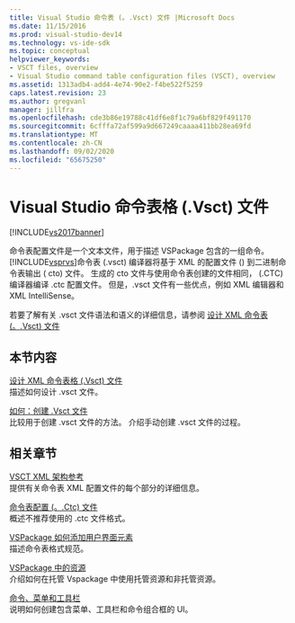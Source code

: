 ```yaml
---
title: Visual Studio 命令表 (。.Vsct) 文件 |Microsoft Docs
ms.date: 11/15/2016
ms.prod: visual-studio-dev14
ms.technology: vs-ide-sdk
ms.topic: conceptual
helpviewer_keywords:
- VSCT files, overview
- Visual Studio command table configuration files (VSCT), overview
ms.assetid: 1313adb4-add4-4e74-90e2-f4be522f5259
caps.latest.revision: 23
ms.author: gregvanl
manager: jillfra
ms.openlocfilehash: cde3b86e19788c41df6e8f1c79a6bf829f491170
ms.sourcegitcommit: 6cfffa72af599a9d667249caaaa411bb28ea69fd
ms.translationtype: MT
ms.contentlocale: zh-CN
ms.lasthandoff: 09/02/2020
ms.locfileid: "65675250"
---
```

# <a name="visual-studio-command-table-vsct-files"></a>Visual Studio 命令表格 (.Vsct) 文件
[!INCLUDE[vs2017banner](../../includes/vs2017banner.md)]

命令表配置文件是一个文本文件，用于描述 VSPackage 包含的一组命令。 [!INCLUDE[vsprvs](../../includes/vsprvs-md.md)]命令表 (.vsct) 编译器将基于 XML 的配置文件 () 到二进制命令表输出 ( cto) 文件。 生成的 cto 文件与使用命令表创建的文件相同， (.CTC) 编译器编译 .ctc 配置文件。 但是，.vsct 文件有一些优点，例如 XML 编辑器和 XML IntelliSense。  
  
 若要了解有关 .vsct 文件语法和语义的详细信息，请参阅 [设计 XML 命令表 (。.Vsct) 文件](../../extensibility/internals/designing-xml-command-table-dot-vsct-files.md)  
  
## <a name="in-this-section"></a>本节内容  
 [设计 XML 命令表格 (.Vsct) 文件](../../extensibility/internals/designing-xml-command-table-dot-vsct-files.md)  
 描述如何设计 .vsct 文件。  
  
 [如何：创建 .Vsct 文件](../../extensibility/internals/how-to-create-a-dot-vsct-file.md)  
 比较用于创建 .vsct 文件的方法。 介绍手动创建 .vsct 文件的过程。  
  
## <a name="related-sections"></a>相关章节  
 [VSCT XML 架构参考](../../extensibility/vsct-xml-schema-reference.md)  
 提供有关命令表 XML 配置文件的每个部分的详细信息。  
  
 [命令表配置 (。.Ctc) 文件](https://msdn.microsoft.com/3413dda1-f372-4669-bcf0-c64d3463842c)  
 概述不推荐使用的 .ctc 文件格式。  
  
 [VSPackage 如何添加用户界面元素](../../extensibility/internals/how-vspackages-add-user-interface-elements.md)  
 描述命令表格式规范。  
  
 [VSPackage 中的资源](../../extensibility/internals/resources-in-vspackages.md)  
 介绍如何在托管 Vspackage 中使用托管资源和非托管资源。  
  
 [命令、菜单和工具栏](../../extensibility/internals/commands-menus-and-toolbars.md)  
 说明如何创建包含菜单、工具栏和命令组合框的 UI。
